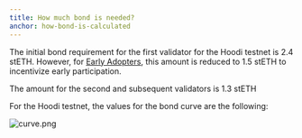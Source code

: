 ```yaml
---
title: How much bond is needed?
anchor: how-bond-is-calculated
---
```


The initial bond requirement for the first validator for the Hoodi testnet is 2.4 stETH. However, for [Early Adopters](https://operatorportal.lido.fi/modules/community-staking-module#block-ef60a1fa96ae4c7995dd7794de2a3e22), this amount is reduced to 1.5 stETH to incentivize early participation.

The amount for the second and subsequent validators is 1.3 stETH

For the Hoodi testnet, the values for the bond curve are the following:

![curve.png](/assets/mainnet-curve-common.png)

